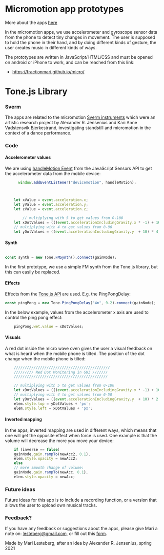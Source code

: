 # Micromotion app prototypes

More about the apps [here](https://www.uio.no/ritmo/english/projects/micro/subprojects/apps/)


In the micromotion apps, we use accelerometer and gyroscope sensor data from the phone to detect tiny changes in movement. The user is supposed to hold the phone in their hand, and by doing different kinds of gesture, the user creates music in different kinds of ways.

The prototypes are written in JavaScript/HTML/CSS and must be opened on android or iPhone to work, and can be reached from this link: 

* https://fractionmari.github.io/micro/



# Tone.js Library


### Sverm

The apps are related to the micromotion [Sverm instruments](https://www.uio.no/ritmo/english/projects/completed-projects/sverm/) which were an artistic research project by Alexander R. Jensenius and Kari Anne Vadstensvik Bjerkestrand, investigating standstill and micromotion in the context of a dance performance.




### Code


#### Accelerometer values

We are using [handleMotion Event](https://developer.mozilla.org/en-US/docs/Web/API/Window/devicemotion_event) from the JavaScript Sensors API to get the accelerometer data from the mobile device: 

```javascript
      window.addEventListener("devicemotion", handleMotion);
    
```

```javascript

    let xValue = event.acceleration.x; 
    let yValue = event.acceleration.y; 
    let zValue = event.acceleration.z;

        // multiplying with 5 to get values from 0-100
    let xDotValues = (((event.accelerationIncludingGravity.x * -1) + 10) * 5);
    // multiplying with 4 to get values from 0-80
    let yDotValues = ((event.accelerationIncludingGravity.y  + 10) * 4);
```

#### Synth

```javascript

const synth = new Tone.FMSynth().connect(gainNode);
```

In the first prototype, we use a simple FM synth from the Tone.js library, but this can easily be replaced.

#### Effects

Effects from the [Tone.js API](https://tonejs.github.io/docs/14.7.77/index.html) are used. E.g. the PingPongDelay:
```javascript
const pingPong = new Tone.PingPongDelay("4n", 0.2).connect(gainNode);
```
In the below example, values from the accelerometer x axis are used to control the ping pong effect:

```javascript
    pingPong.wet.value = xDotValues;
```

#### Visuals

A red dot inside the micro wave oven gives the user a visual feedback on what is heard when the mobile phone is tilted. The position of the dot change when the mobile phone is tilted:

```javascript
    ////////////////////////////////////////////
    ///////// Red Dot Monitoring in GUI ///////
    ///////////////////////////////////////////

    // multiplying with 5 to get values from 0-100
    let xDotValues = (((event.accelerationIncludingGravity.x * -1) + 10) * 5);
    // multiplying with 4 to get values from 0-50
    let yDotValues = ((event.accelerationIncludingGravity.y  + 10) * 2.5);
    elem.style.top = yDotValues + 'px'; 
    elem.style.left = xDotValues + 'px'; 
```


#### Inverted mapping

In the apps, inverted mapping are used in different ways, which means that one will get the opposite effect when force is used. One example is that the volume will decrease the more you move your device: 

```javascript
    if (inverse == false)
    gainNode.gain.rampTo(newAcc2, 0.1),
    elem.style.opacity = newAcc2;
    else
    // more smooth change of volume:
    gainNode.gain.rampTo(newAcc, 0.1),
    elem.style.opacity = newAcc;
```

### Future ideas

Future ideas for this app is to include a recording function, or a version that allows the user to upload own musical tracks.
### Feedback?

If you have any feedback or suggestions about the apps, please give Mari a note on: lesteberg@gmail.com, or fill out this [form](https://fractionmari.github.io/micro/feedback.html).

Made by Mari Lesteberg, after an idea by Alexander R. Jensenius, spring 2021